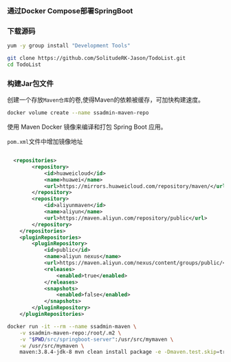 ### **通过Docker Compose部署SpringBoot**
### 下载源码

```bash
yum -y group install "Development Tools"
```

```bash
git clone https://github.com/SolitudeRK-Jason/TodoList.git
cd TodoList
```

### **构建Jar包文件**

创建一个存放`Maven仓库`的卷,使得Maven的依赖被缓存，可加快构建速度。

```bash
docker volume create --name ssadmin-maven-repo
```

使用 Maven Docker 镜像来编译和打包 Spring Boot 应用。

`pom.xml`文件中增加镜像地址

```xml

  <repositories>
		<repository>
			<id>huaweicloud</id>
			<name>huawei</name>
			<url>https://mirrors.huaweicloud.com/repository/maven/</url>
		</repository>
		<repository>
			<id>aliyunmaven</id>
			<name>aliyun</name>
			<url>https://maven.aliyun.com/repository/public</url>
		</repository>
	</repositories>
	<pluginRepositories>
		<pluginRepository>
			<id>public</id>
			<name>aliyun nexus</name>
			<url>https://maven.aliyun.com/nexus/content/groups/public/</url>
			<releases>
				<enabled>true</enabled>
			</releases>
			<snapshots>
				<enabled>false</enabled>
			</snapshots>
		</pluginRepository>
	</pluginRepositories>

```

```bash
docker run -it --rm --name ssadmin-maven \
    -v ssadmin-maven-repo:/root/.m2 \
    -v "$PWD/src/springboot-server":/usr/src/mymaven \
    -w /usr/src/mymaven \
    maven:3.8.4-jdk-8 mvn clean install package -e -Dmaven.test.skip=true
```

### 